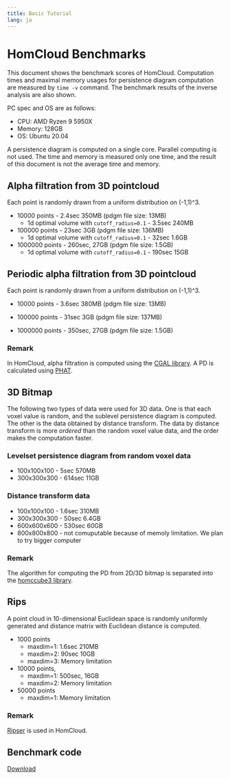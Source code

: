 ```yaml
---
title: Basic Tutorial
lang: ja
---
```


# HomCloud Benchmarks

This document shows the benchmark scores of HomCloud.
Computation times and maximal memory usages for persistence diagram computation
are measured by `time -v` command. The benchmark results of the inverse analysis are also shown.

PC spec and OS are as follows: 

* CPU: AMD Ryzen 9 5950X
* Memory: 128GB
* OS: Ubuntu 20.04

A persistence diagram is computed on a single core. Parallel computing is not used.
The time and memory is measured only one time, and the result of this document is not
the average time and memory.

## Alpha filtration from 3D pointcloud

Each point is randomly drawn from a uniform distribution on (-1,1)^3.

* 10000 points - 2.4sec 350MB (pdgm file size: 13MB)
  * 1d optimal volume with `cutoff_radius=0.1` - 3.5sec 240MB <!-- (0.004754372380611359, 0.011357401613097931) -->
* 100000 points - 23sec 3GB (pdgm file size: 136MB)
  * 1d optimal volume with `cutoff_radius=0.1` - 32sec 1.6GB <!-- (0.00048184003477194203, 0.0024763523144140038) -->
* 1000000 points - 260sec, 27GB (pdgm file size: 1.5GB)
  * 1d optimal volume with `cutoff_radius=0.1` - 190sec 15GB <!-- (0.00011187889212818131, 0.0005480027994254226) -->

## Periodic alpha filtration from 3D pointcloud

Each point is randomly drawn from a uniform distribution on (-1,1)^3.

* 10000 points - 3.6sec 380MB (pdgm file size: 13MB)
<!--  * 1d optimal volume with `cutoff_radius=0.1` - 3.5sec 240MB <!-- (0.004754372380611359, 0.011357401613097931) -->
* 100000 points - 31sec 3GB (pdgm file size: 137MB)
<!--  * 1d optimal volume with `cutoff_radius=0.1` - 32sec 1.6GB <!-- (0.00048184003477194203, 0.0024763523144140038) -->
* 1000000 points - 350sec, 27GB (pdgm file size: 1.5GB)
<!--  * 1d optimal volume with `cutoff_radius=0.1` - 190sec 15GB <!-- (0.00011187889212818131, 0.0005480027994254226) -->

### Remark

In HomCloud, alpha filtration is computed using the [CGAL library](https://www.cgal.org/).
A PD is calculated using [PHAT](https://bitbucket.org/phat-code/phat/).

## 3D Bitmap

The following two types of data were used for 3D data. One is that each voxel value is random, and
the sublevel persistence diagram is computed. The other is the data obtained by distance transform. 
The data by distance transform is more *ordered* than the random voxel value data,
and the order makes the computation faster.

### Levelset persistence diagram from random voxel data

* 100x100x100 - 5sec 570MB
* 300x300x300 - 614sec 11GB

### Distance transform data

* 100x100x100 - 1.6sec 310MB
* 300x300x300 - 50sec 6.4GB
* 600x600x600 - 530sec 60GB
* 800x800x800 - not comuputable because of memoly limitation. We plan to try bigger computer

### Remark

The algorithm for computing the PD from 2D/3D bitmap is separated into the [homccube3 library](https://bitbucket.org/tda-homcloud/homccube3/).

## Rips

A point cloud in 10-dimensional Euclidean space is randomly uniformly generated and
distance matrix with Euclidean distance is computed.

* 1000 points
  * maxdim=1: 1.6sec 210MB
  * maxdim=2: 90sec 10GB <!-- * optimal 1-cycle: 0.5sec 140MB -->
  * maxdim=3: Memory limitation
* 10000 points,
  * maxdim=1: 500sec, 16GB <!-- optimal 1-cycle (1d cycle) 8sec, 4GB -->
  * maxdim=2: Memory limitation
* 50000 points
  * maxdim=1: Memory limitation

### Remark

[Ripser](https://github.com/ripser/ripser) is used in HomCloud.

## Benchmark code

[Download](/download/homcloud_benchmark_codes.zip)
